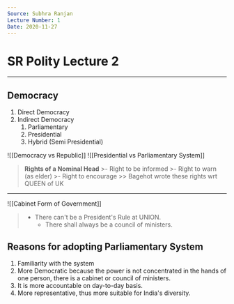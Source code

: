 ```yaml
---
Source: Subhra Ranjan
Lecture Number: 1
Date: 2020-11-27
---
```

# SR Polity Lecture 2
---

## Democracy
1. Direct Democracy
2. Indirect Democracy
	1. Parliamentary
	2. Presidential
	3. Hybrid (Semi Presidential)

![[Democracy vs Republic]]
![[Presidential vs Parliamentary System]]

> **Rights of a Nominal Head**
	>- Right to be informed
	>- Right to warn (as elder)
	>- Right to encourage
	>> Bagehot wrote these rights wrt QUEEN of UK
--- 
 
 ![[Cabinet Form of Government]]
 
> - There can't be a President's Rule at UNION.
>     - There shall always be a council of ministers.


## Reasons for adopting Parliamentary System
1. Familiarity with the system
2. More Democratic because the power is not concentrated in the hands of one person, there is a cabinet or council of ministers.
3. It is more accountable on day-to-day basis.
4. More representative, thus more suitable for India's diversity.






	
